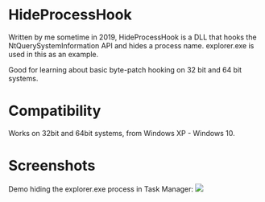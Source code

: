 # HideProcessHook
Written by me sometime in 2019, HideProcessHook is a DLL that hooks the NtQuerySystemInformation API and hides a process name. 
explorer.exe is used in this as an example.

Good for learning about basic byte-patch hooking on 32 bit and 64 bit systems.

# Compatibility
Works on 32bit and 64bit systems, from Windows XP - Windows 10.

# Screenshots

Demo hiding the explorer.exe process in Task Manager:
![](https://i.imgur.com/vEET5Gw.gif)
